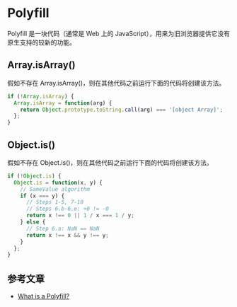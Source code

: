 # Polyfill

Polyfill 是一块代码（通常是 Web 上的 JavaScript），用来为旧浏览器提供它没有原生支持的较新的功能。

## Array.isArray()

假如不存在 Array.isArray()，则在其他代码之前运行下面的代码将创建该方法。

```js
if (!Array.isArray) {
  Array.isArray = function(arg) {
    return Object.prototype.toString.call(arg) === '[object Array]';
  };
}
```

## Object.is()

假如不存在 Object.is()，则在其他代码之前运行下面的代码将创建该方法。

```js
if (!Object.is) {
  Object.is = function(x, y) {
    // SameValue algorithm
    if (x === y) {
      // Steps 1-5, 7-10
      // Steps 6.b-6.e: +0 != -0
      return x !== 0 || 1 / x === 1 / y;
    } else {
      // Step 6.a: NaN == NaN
      return x !== x && y !== y;
    }
  };
}
```

## 参考文章

- [What is a Polyfill?](https://remysharp.com/2010/10/08/what-is-a-polyfill)

